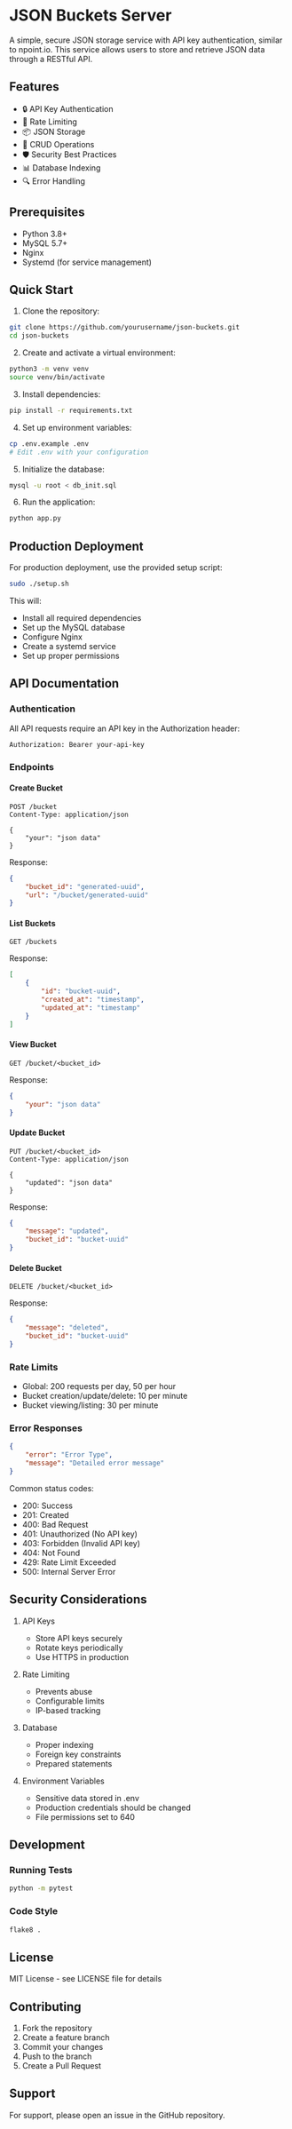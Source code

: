 # JSON Buckets Server

A simple, secure JSON storage service with API key authentication, similar to npoint.io. This service allows users to store and retrieve JSON data through a RESTful API.

## Features

- 🔒 API Key Authentication
- 🚦 Rate Limiting
- 📦 JSON Storage
- 🔄 CRUD Operations
- 🛡️ Security Best Practices
- 📊 Database Indexing
- 🔍 Error Handling

## Prerequisites

- Python 3.8+
- MySQL 5.7+
- Nginx
- Systemd (for service management)

## Quick Start

1. Clone the repository:
```bash
git clone https://github.com/yourusername/json-buckets.git
cd json-buckets
```

2. Create and activate a virtual environment:
```bash
python3 -m venv venv
source venv/bin/activate
```

3. Install dependencies:
```bash
pip install -r requirements.txt
```

4. Set up environment variables:
```bash
cp .env.example .env
# Edit .env with your configuration
```

5. Initialize the database:
```bash
mysql -u root < db_init.sql
```

6. Run the application:
```bash
python app.py
```

## Production Deployment

For production deployment, use the provided setup script:

```bash
sudo ./setup.sh
```

This will:
- Install all required dependencies
- Set up the MySQL database
- Configure Nginx
- Create a systemd service
- Set up proper permissions

## API Documentation

### Authentication

All API requests require an API key in the Authorization header:
```
Authorization: Bearer your-api-key
```

### Endpoints

#### Create Bucket
```http
POST /bucket
Content-Type: application/json

{
    "your": "json data"
}
```

Response:
```json
{
    "bucket_id": "generated-uuid",
    "url": "/bucket/generated-uuid"
}
```

#### List Buckets
```http
GET /buckets
```

Response:
```json
[
    {
        "id": "bucket-uuid",
        "created_at": "timestamp",
        "updated_at": "timestamp"
    }
]
```

#### View Bucket
```http
GET /bucket/<bucket_id>
```

Response:
```json
{
    "your": "json data"
}
```

#### Update Bucket
```http
PUT /bucket/<bucket_id>
Content-Type: application/json

{
    "updated": "json data"
}
```

Response:
```json
{
    "message": "updated",
    "bucket_id": "bucket-uuid"
}
```

#### Delete Bucket
```http
DELETE /bucket/<bucket_id>
```

Response:
```json
{
    "message": "deleted",
    "bucket_id": "bucket-uuid"
}
```

### Rate Limits

- Global: 200 requests per day, 50 per hour
- Bucket creation/update/delete: 10 per minute
- Bucket viewing/listing: 30 per minute

### Error Responses

```json
{
    "error": "Error Type",
    "message": "Detailed error message"
}
```

Common status codes:
- 200: Success
- 201: Created
- 400: Bad Request
- 401: Unauthorized (No API key)
- 403: Forbidden (Invalid API key)
- 404: Not Found
- 429: Rate Limit Exceeded
- 500: Internal Server Error

## Security Considerations

1. API Keys
   - Store API keys securely
   - Rotate keys periodically
   - Use HTTPS in production

2. Rate Limiting
   - Prevents abuse
   - Configurable limits
   - IP-based tracking

3. Database
   - Proper indexing
   - Foreign key constraints
   - Prepared statements

4. Environment Variables
   - Sensitive data stored in .env
   - Production credentials should be changed
   - File permissions set to 640

## Development

### Running Tests
```bash
python -m pytest
```

### Code Style
```bash
flake8 .
```

## License

MIT License - see LICENSE file for details

## Contributing

1. Fork the repository
2. Create a feature branch
3. Commit your changes
4. Push to the branch
5. Create a Pull Request

## Support

For support, please open an issue in the GitHub repository.

